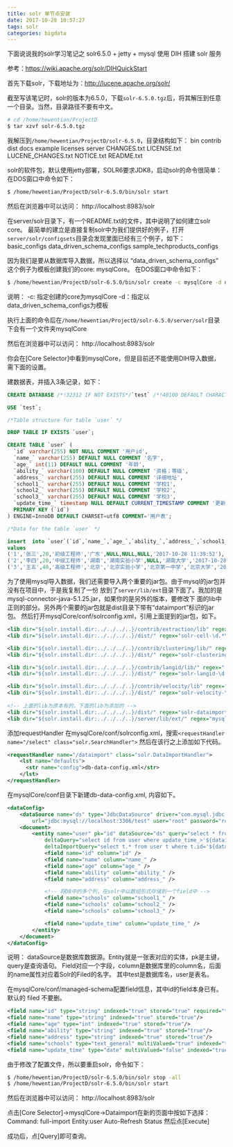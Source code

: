 ```yaml
---
title: solr 单节点安装
date: 2017-10-28 10:57:27
tags: solr
categories: bigdata
---
```


下面说说我的solr学习笔记之 solr6.5.0 + jetty + mysql 使用 DIH 搭建 solr 服务

参考：https://wiki.apache.org/solr/DIHQuickStart

首先下载solr，下载地址为：http://lucene.apache.org/solr/

截至写该笔记时，solr的版本为6.5.0，下载`solr-6.5.0.tgz`后，将其解压到任意一个目录。当然，目录路径不要有中文。
``` bash
# cd /home/hewentian/ProjectD
$ tar xzvf solr-6.5.0.tgz
```

我解压到`/home/hewentian/ProjectD/solr-6.5.0`，目录结构如下：
bin
contrib
dist
docs
example
licenses
server
CHANGES.txt
LICENSE.txt
LUCENE_CHANGES.txt
NOTICE.txt
README.txt

solr的软件包，默认使用jetty部署，SOLR6要求JDK8，启动solr的命令很简单：
在DOS窗口中命令如下：
``` bash
$ /home/hewentian/ProjectD/solr-6.5.0/bin/solr start
```
然后在浏览器中可以访问：
http://localhost:8983/solr


在server/solr目录下，有一个README.txt的文件，其中说明了如何建立solr core。
最简单的建立是直接复制solr中为我们提供好的例子，打开`server/solr/configsets`目录会发现里面已经有三个例子，如下：
basic_configs
data_driven_schema_configs
sample_techproducts_configs

因为我们是要从数据库导入数据，所以选择以 “data_driven_schema_configs” 这个例子为模板创建我们的core: mysqlCore。
在DOS窗口中命令如下：
``` bash
$ /home/hewentian/ProjectD/solr-6.5.0/bin/solr create -c mysqlCore -d data_driven_schema_configs
```

说明：
-c: 指定创建的core为mysqlCore
-d：指定以data_driven_schema_configs为模板

执行上面的命令后在`/home/hewentian/ProjectD/solr-6.5.0/server/solr`目录下会有一个文件夹mysqlCore

然后在浏览器中可以访问：
http://localhost:8983/solr

你会在[Core Selector]中看到mysqlCore，但是目前还不能使用DIH导入数据，需下面的设置。


建数据表，并插入3条记录，如下：
``` sql
CREATE DATABASE /*!32312 IF NOT EXISTS*/`test` /*!40100 DEFAULT CHARACTER SET utf8 */;

USE `test`;

/*Table structure for table `user` */

DROP TABLE IF EXISTS `user`;

CREATE TABLE `user` (
  `id` varchar(255) NOT NULL COMMENT '用户id',
  `name_` varchar(255) DEFAULT NULL COMMENT '名字',
  `age_` int(11) DEFAULT NULL COMMENT '年龄',
  `ability_` varchar(100) DEFAULT NULL COMMENT '资格；等级',
  `address_` varchar(255) DEFAULT NULL COMMENT '详细地址',
  `school1_` varchar(255) DEFAULT NULL COMMENT '学校1',
  `school2_` varchar(255) DEFAULT NULL COMMENT '学校2',
  `school3_` varchar(255) DEFAULT NULL COMMENT '学校3',
  `update_time_` timestamp NULL DEFAULT CURRENT_TIMESTAMP COMMENT '更新时间',
  PRIMARY KEY (`id`)
) ENGINE=InnoDB DEFAULT CHARSET=utf8 COMMENT='用户表';

/*Data for the table `user` */

insert  into `user`(`id`,`name_`,`age_`,`ability_`,`address_`,`school1_`,`school2_`,`school3_`,`update_time_`) 
values 
('1','张三',20,'初级工程师','广东',NULL,NULL,NULL,'2017-10-28 11:39:52'),
('2','李四',20,'中级工程师','湖南','湖南实验小学',NULL,'湖南大学','2017-10-28 11:39:51'),
('3','王五',40,'高级工程师','北京','北京实验小学','北京第一中学','北京大学','2017-10-28 11:39:53');
```

为了使用mysql导入数据，我们还需要导入两个重要的jar包。由于mysql的jar包并没有在项目中，于是我复制了一份
放到了`server/lib/ext`目录下面了。我加的是mysql-connector-java-5.1.25.jar，如果你的是另外的版本，要修改下
面的lib中正则的部分。另外两个需要的jar包就是dist目录下带有“dataimport”标识的jar包。
然后打开mysqlCore/conf/solrconfig.xml，引用上面提到的jar包，如下。
``` xml
<lib dir="${solr.install.dir:../../../..}/contrib/extraction/lib" regex=".*\.jar" />
<lib dir="${solr.install.dir:../../../..}/dist/" regex="solr-cell-\d.*\.jar" />

<lib dir="${solr.install.dir:../../../..}/contrib/clustering/lib/" regex=".*\.jar" />
<lib dir="${solr.install.dir:../../../..}/dist/" regex="solr-clustering-\d.*\.jar" />

<lib dir="${solr.install.dir:../../../..}/contrib/langid/lib/" regex=".*\.jar" />
<lib dir="${solr.install.dir:../../../..}/dist/" regex="solr-langid-\d.*\.jar" />

<lib dir="${solr.install.dir:../../../..}/contrib/velocity/lib" regex=".*\.jar" />
<lib dir="${solr.install.dir:../../../..}/dist/" regex="solr-velocity-\d.*\.jar" />
  
<!-- 上面的lib为原本有的，下面的lib为添加的 -->
<lib dir="${solr.install.dir:../../../..}/dist/" regex="solr-dataimporthandler-.*\.jar" />
<lib dir="${solr.install.dir:../../../..}/server/lib/ext/" regex="mysql-connector-java-5.1.25.jar" />
```

添加requestHandler
在mysqlCore/conf/solrconfig.xml，搜索`<requestHandler name="/select" class="solr.SearchHandler">`
然后在该行之上添加如下代码。
``` xml
<requestHandler name="/dataimport" class="solr.DataImportHandler">
	<lst name="defaults">
      <str name="config">db-data-config.xml</str>
    </lst>
</requestHandler>
```

在mysqlCore/conf目录下新建db-data-config.xml, 内容如下。
``` xml
<dataConfig>
	<dataSource name="ds" type="JdbcDataSource" driver="com.mysql.jdbc.Driver"
		url="jdbc:mysql://localhost:3306/test" user="root" password="root" />
	<document>
		<entity name="user" pk="id" dataSource="ds" query="select * from user"
			deltaQuery="select id from user where update_time_>'${dataimporter.last_index_time}'"
			deltaImportQuery="select t.* from user t where t.id='${dataimporter.delta.id}'">
			<field name="id" column="id" />
			<field name="name" column="name_" />
			<field name="age" column="age_" />
			<field name="ability" column="ability_" />
			<field name="address" column="address_" />

			<!-- 将DB中的多个列，在solr中以数组形式存储到一个field中 -->
			<field name="schools" column="school1_" />
			<field name="schools" column="school2_" />
			<field name="schools" column="school3_" />

			<field name="update_time" column="update_time_" />
		</entity>
	</document>
</dataConfig>
```
说明：
	dataSource是数据库数据源。Entity就是一张表对应的实体，pk是主键，query是查询语句。
	Field对应一个字段，column是数据库里的column名，后面的name属性对应着Solr的Filed的名字。
	其中test是数据库名，user是表名。
  
在mysqlCore/conf/managed-schema配置field信息，其中id的field本身已有。默认的 filed 不要删。
``` xml
<field name="id" type="string" indexed="true" stored="true" required="true" multiValued="false" />
<field name="name" type="string" indexed="true" stored="true"/>
<field name="age" type="int" indexed="true" stored="true"/>
<field name="ability" type="string" indexed="true" stored="true"/>
<field name="address" type="string" indexed="true" stored="true"/>
<field name="schools" type="text_general" multiValued="true" indexed="true" stored="true"/>
<field name="update_time" type="date" multiValued="false" indexed="true" stored="true"/>
```
由于修改了配置文件，所以要重启solr，命令如下：
``` bash
$ /home/hewentian/ProjectD/solr-6.5.0/bin/solr stop -all
$ /home/hewentian/ProjectD/solr-6.5.0/bin/solr start
```
然后在浏览器中可以访问：
http://localhost:8983/solr

点击[Core Selector]->mysqlCore->Dataimport在新的页面中按如下选择：
Command: full-import
Entity:user
Auto-Refresh Status
然后点[Execute]

成功后，点[Query]即可查询。
